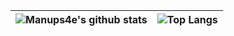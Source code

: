 |![Manups4e's github stats](https://github-readme-stats.vercel.app/api?username=manups4e&count_private=true&show_icons=true&theme=dracula&disable_animations=true&include_all_commits=true)|![Top Langs](https://github-readme-stats.vercel.app/api/top-langs/?username=manups4e&count_private=true&theme=dracula&langs_count=10&layout=compact)|
|:-:|:-:|

